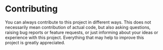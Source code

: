 # Contributing

You can always contribute to this project in different ways.
This does not necessarily mean contribution of actual code, but also asking questions, raising bug reports or feature requests, or just informing about your ideas or experience with this project.
Everything that may help to improve this project is greatly appreciated.
